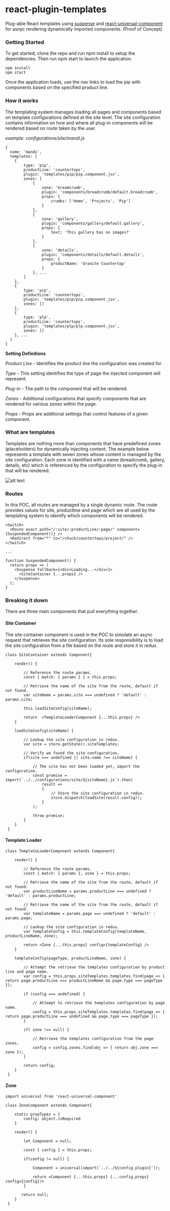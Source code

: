 # react-plugin-templates
Plug-able React templates using [suspense](https://reactjs.org/docs/code-splitting.html#suspense) and [react-universal-component](https://github.com/faceyspacey/react-universal-component) for asnyc rendering dynamically imported components. (Proof of Concept)

### Getting Started

To get started, clone the repo and run npm install to setup the dependencies. Then run npm start to launch the application.

```
npm install
npm start
```

Once the application loads, use the nav links to load the pip with components based on the specified product line.


### How it works
The templating system manages loading all pages and components based on template configurations defined at the site level. The site configuration contains information on how and where all plug-in components will be rendered based on route taken by the user.

<i>example: configurations/site/mandi.js</i>
```
{
  name: 'mandi',
  templates: [
    {
        type: 'pip',
        productLine: 'countertops',
        plugin: 'templates/pip/pip.component.jsx',
        zones: [
            {
                zone: 'breadcrumb',
                plugin: 'components/breadcrumb/default.breadcrumb',
                props: {
                    crumbs: ['Home', 'Projects', 'Pip']
                }
            },
            {
                zone: 'gallery',
                plugin: 'components/gallery/default.gallery',
                props: {
                    text: 'This gallery has no images?'
                }
            },
            {
                zone: 'details',
                plugin: 'components/details/default.details',
                props: {
                    productName: 'Granite Countertop'
                }
            }, ...
        ]
    },
    {
        type: 'pcp',
        productLine: 'countertops',
        plugin: 'templates/pcp/pcp.component.jsx',
        zones: []
    },
    {
        type: 'plp',
        productLine: 'countertops',
        plugin: 'templates/plp/plp.component.jsx',
        zones: []
    }, ...
  ]
}
```
<b>Setting Definitions</b>

<i>Product Line</i> - Identifies the product line the configuration was created for.

<i>Type</i> - This setting identifies the type of page the injected component will represent.

<i>Plug-in</i> - The path to the component that will be rendered.

<i>Zones</i> - Additional configurations that specify components that are rendered for various zones within the page.

<i>Props</i> - Props are additional settings that control features of a given component.

### What are templates

Templates are nothing more than components that have predefined zones (placeholders) for dynamically injecting content. The example below represents a template with seven zones whose content is managed by the site configuration. Each zone is identified with a name (breadcrumb, gallery, details, etc) which is referenced by the configuration to specify the plug-in that will be rendered.

![alt text](https://raw.githubusercontent.com/eschall/react-plugin-templates/master/documentation/images/template-example.png)

### Routes

In this POC, all routes are managed by a single dynamic route. The route provides values for site, productline and page which are all used by the templating system to identify which components will be rendered.

```
<Switch>
  <Route exact path="/:site/:productLine/:page/" component={SuspendedComponent()} />
  <Redirect from="*" to="/chuck/countertops/project/" />
</Switch>

...

function SuspendedComponent() {
  return props => (
    <Suspense fallback={<div>Loading...</div>}>
      <SiteContainer {...props} />
    </Suspense>
  );
}
```

### Breaking it down
There are three main components that pull everything together.

#### Site Container

The site container component is used in the POC to simulate an async request that retrieves the site configuration. Its sole responsibility is to load the site configuration from a file based on the route and store it in redux.

```
class SiteContainer extends Component{

    render() {

        // Reference the route params.
        const { match: { params } } = this.props;

        // Retrieve the name of the site from the route, default if not found.
        var siteName = params.site === undefined ? 'default' : params.site;

        this.loadSiteConfig(siteName);
    
        return  <TemplateLoaderComponent {...this.props} />
    }

    loadSiteConfig(siteName) {

        // Lookup the site configuration in redux.
        var site = store.getState().siteTemplates;

        // Verify we found the site configuration.
        if(site === undefined || site.name !== siteName) {
    
            // The site has not been loaded yet, import the configuration.
            const promise = import(`../../configurations/site/${siteName}.js`).then(
                result => 
                { 
                    // Store the site configuration in redux.
                    store.dispatch(loadSite(result.config));
                }
            );

            throw promise;
        }
    }
 }

```

#### Template Loader

```
class TemplateLoaderComponent extends Component{

    render() {

        // Reference the route params.
        const { match: { params }, zone } = this.props;

        // Retrieve the name of the site from the route, default if not found.
        var productLineName = params.productLine === undefined ? 'default' : params.productLine;

        // Retrieve the name of the site from the route, default if not found. 
        var templateName = params.page === undefined ? 'default' : params.page;

        // Lookup the site configuration in redux.
        var templateConfig = this.templateConfig(templateName, productLineName, zone);

        return <Zone {...this.props} config={templateConfig} />
    }

    templateConfig(pageType, productLineName, zone) {

        // Attempt the retrieve the templates configuration by product line and page name.
        var config = this.props.siteTemplates.templates.find(page => { return page.productLine === productLineName && page.type === pageType });

        if (config === undefined) {

            // Attempt to retrieve the templates configuration by page name.
            config = this.props.siteTemplates.templates.find(page => { return page.productLine === undefined && page.type === pageType });
        }

        if( zone !== null) {

            // Retrieve the templates configuration from the page zones.
            config = config.zones.find(obj => { return obj.zone === zone });
        } 

        return config;
    }
 }

```

#### Zone

```
import universal from 'react-universal-component'

class ZoneComponent extends Component{

    static propTypes = {
        config: object.isRequired
    }

    render() {
    
        let Component = null;

        const { config } = this.props;

        if(config != null) {

            Component = universal(import(`../../${config.plugin}`));

            return <Component {...this.props} {...config.props} config={config}/>
        }

       return null;
    }
 }
```
